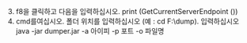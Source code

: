 3. f8을 클릭하고 다음을 입력하십시오. print (GetCurrentServerEndpoint ())
4. cmd를여십시오.
폴더 위치를 입력하십시오 (예 : cd F:\dump).
입력하십시오 java -jar dumper.jar -a 아이피 -p 포트 -o 파일명
